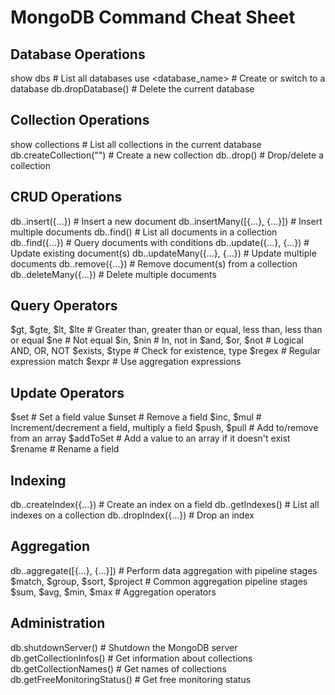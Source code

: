 # MongoDB Command Cheat Sheet

## Database Operations

show dbs                   # List all databases
use <database_name>        # Create or switch to a database
db.dropDatabase()          # Delete the current database

## Collection Operations

show collections                 # List all collections in the current database
db.createCollection("<name>")    # Create a new collection
db.<collection>.drop()           # Drop/delete a collection

## CRUD Operations

db.<collection>.insert({...})                # Insert a new document
db.<collection>.insertMany([{...}, {...}])   # Insert multiple documents
db.<collection>.find()                       # List all documents in a collection
db.<collection>.find({...})                  # Query documents with conditions
db.<collection>.update({...}, {...})         # Update existing document(s)
db.<collection>.updateMany({...}, {...})     # Update multiple documents
db.<collection>.remove({...})                # Remove document(s) from a collection
db.<collection>.deleteMany({...})            # Delete multiple documents

## Query Operators

$gt, $gte, $lt, $lte       # Greater than, greater than or equal, less than, less than or equal
$ne                        # Not equal
$in, $nin                  # In, not in
$and, $or, $not            # Logical AND, OR, NOT
$exists, $type             # Check for existence, type
$regex                     # Regular expression match
$expr                      # Use aggregation expressions

## Update Operators

$set                       # Set a field value
$unset                     # Remove a field
$inc, $mul                 # Increment/decrement a field, multiply a field
$push, $pull               # Add to/remove from an array
$addToSet                  # Add a value to an array if it doesn't exist
$rename                    # Rename a field

## Indexing

db.<collection>.createIndex({...})        # Create an index on a field
db.<collection>.getIndexes()              # List all indexes on a collection
db.<collection>.dropIndex({...})          # Drop an index

## Aggregation

db.<collection>.aggregate([{...}, {...}]) # Perform data aggregation with pipeline stages
$match, $group, $sort, $project           # Common aggregation pipeline stages
$sum, $avg, $min, $max                    # Aggregation operators

## Administration

db.shutdownServer()                       # Shutdown the MongoDB server
db.getCollectionInfos()                   # Get information about collections
db.getCollectionNames()                   # Get names of collections
db.getFreeMonitoringStatus()              # Get free monitoring status
